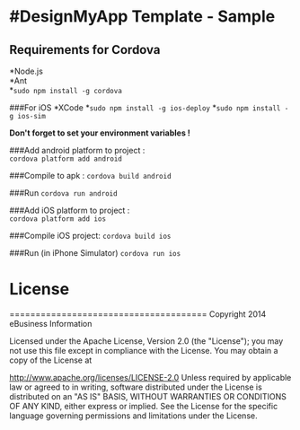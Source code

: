 #DesignMyApp Template - Sample
======================================

Requirements for Cordova
--------------------

*Node.js    
*Ant    
*`sudo npm install -g cordova`

###For iOS
*XCode
*`sudo npm install -g ios-deploy` 
*`sudo npm install -g ios-sim` 

**Don't forget to set your environment variables !**    


###Add android platform to project :    
`cordova platform add android`

###Compile to apk :
`cordova build android`

###Run 
`cordova run android`

###Add iOS platform to project :    
`cordova platform add ios`

###Compile iOS project:
`cordova build ios`

###Run (in iPhone Simulator)
`cordova run ios`

# License
======================================
Copyright 2014 eBusiness Information

Licensed under the Apache License, Version 2.0 (the "License"); you may not use this file except in compliance with the License. You may obtain a copy of the License at

   http://www.apache.org/licenses/LICENSE-2.0
Unless required by applicable law or agreed to in writing, software distributed under the License is distributed on an "AS IS" BASIS, WITHOUT WARRANTIES OR CONDITIONS OF ANY KIND, either express or implied. See the License for the specific language governing permissions and limitations under the License.